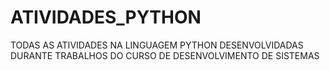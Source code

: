 # ATIVIDADES_PYTHON
TODAS AS ATIVIDADES NA LINGUAGEM PYTHON DESENVOLVIDADAS DURANTE TRABALHOS DO CURSO DE DESENVOLVIMENTO DE SISTEMAS
